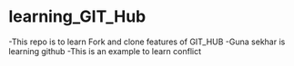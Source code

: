 # learning_GIT_Hub
-This repo is to learn Fork and clone features of GIT_HUB
-Guna sekhar is learning github
-This is an example to learn conflict
